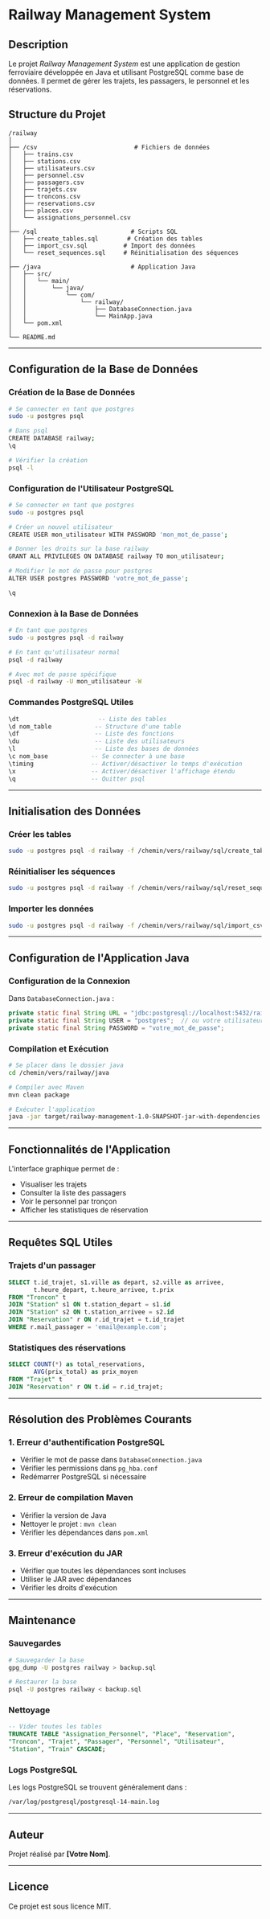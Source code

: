 # Railway Management System

## Description

Le projet *Railway Management System* est une application de gestion ferroviaire développée en Java et utilisant PostgreSQL comme base de données. Il permet de gérer les trajets, les passagers, le personnel et les réservations.

## Structure du Projet

```
/railway
│
├── /csv                           # Fichiers de données
│   ├── trains.csv
│   ├── stations.csv
│   ├── utilisateurs.csv
│   ├── personnel.csv
│   ├── passagers.csv
│   ├── trajets.csv
│   ├── troncons.csv
│   ├── reservations.csv
│   ├── places.csv
│   └── assignations_personnel.csv
│
├── /sql                          # Scripts SQL
│   ├── create_tables.sql        # Création des tables
│   ├── import_csv.sql          # Import des données
│   └── reset_sequences.sql     # Réinitialisation des séquences
│
├── /java                         # Application Java
│   ├── src/
│   │   └── main/
│   │       └── java/
│   │           └── com/
│   │               └── railway/
│   │                   ├── DatabaseConnection.java
│   │                   └── MainApp.java
│   └── pom.xml
│
└── README.md
```

---

## Configuration de la Base de Données

### Création de la Base de Données

```bash
# Se connecter en tant que postgres
sudo -u postgres psql

# Dans psql
CREATE DATABASE railway;
\q

# Vérifier la création
psql -l
```

### Configuration de l'Utilisateur PostgreSQL

```bash
# Se connecter en tant que postgres
sudo -u postgres psql

# Créer un nouvel utilisateur
CREATE USER mon_utilisateur WITH PASSWORD 'mon_mot_de_passe';

# Donner les droits sur la base railway
GRANT ALL PRIVILEGES ON DATABASE railway TO mon_utilisateur;

# Modifier le mot de passe pour postgres
ALTER USER postgres PASSWORD 'votre_mot_de_passe';

\q
```

### Connexion à la Base de Données

```bash
# En tant que postgres
sudo -u postgres psql -d railway

# En tant qu'utilisateur normal
psql -d railway

# Avec mot de passe spécifique
psql -d railway -U mon_utilisateur -W
```

### Commandes PostgreSQL Utiles

```sql
\dt                      -- Liste des tables
\d nom_table            -- Structure d'une table
\df                     -- Liste des fonctions
\du                     -- Liste des utilisateurs
\l                      -- Liste des bases de données
\c nom_base            -- Se connecter à une base
\timing                -- Activer/désactiver le temps d'exécution
\x                     -- Activer/désactiver l'affichage étendu
\q                     -- Quitter psql
```

---

## Initialisation des Données

### Créer les tables

```bash
sudo -u postgres psql -d railway -f /chemin/vers/railway/sql/create_tables.sql
```

### Réinitialiser les séquences

```bash
sudo -u postgres psql -d railway -f /chemin/vers/railway/sql/reset_sequences.sql
```

### Importer les données

```bash
sudo -u postgres psql -d railway -f /chemin/vers/railway/sql/import_csv.sql
```

---

## Configuration de l'Application Java

### Configuration de la Connexion

Dans `DatabaseConnection.java` :

```java
private static final String URL = "jdbc:postgresql://localhost:5432/railway";
private static final String USER = "postgres";  // ou votre utilisateur
private static final String PASSWORD = "votre_mot_de_passe";
```

### Compilation et Exécution

```bash
# Se placer dans le dossier java
cd /chemin/vers/railway/java

# Compiler avec Maven
mvn clean package

# Exécuter l'application
java -jar target/railway-management-1.0-SNAPSHOT-jar-with-dependencies.jar
```

---

## Fonctionnalités de l'Application

L'interface graphique permet de :

- Visualiser les trajets
- Consulter la liste des passagers
- Voir le personnel par tronçon
- Afficher les statistiques de réservation

---

## Requêtes SQL Utiles

### Trajets d'un passager

```sql
SELECT t.id_trajet, s1.ville as depart, s2.ville as arrivee,
       t.heure_depart, t.heure_arrivee, t.prix
FROM "Troncon" t
JOIN "Station" s1 ON t.station_depart = s1.id
JOIN "Station" s2 ON t.station_arrivee = s2.id
JOIN "Reservation" r ON r.id_trajet = t.id_trajet
WHERE r.mail_passager = 'email@example.com';
```

### Statistiques des réservations

```sql
SELECT COUNT(*) as total_reservations,
       AVG(prix_total) as prix_moyen
FROM "Trajet" t
JOIN "Reservation" r ON t.id = r.id_trajet;
```

---

## Résolution des Problèmes Courants

### 1. Erreur d'authentification PostgreSQL

- Vérifier le mot de passe dans `DatabaseConnection.java`
- Vérifier les permissions dans `pg_hba.conf`
- Redémarrer PostgreSQL si nécessaire

### 2. Erreur de compilation Maven

- Vérifier la version de Java
- Nettoyer le projet : `mvn clean`
- Vérifier les dépendances dans `pom.xml`

### 3. Erreur d'exécution du JAR

- Vérifier que toutes les dépendances sont incluses
- Utiliser le JAR avec dépendances
- Vérifier les droits d'exécution

---

## Maintenance

### Sauvegardes

```bash
# Sauvegarder la base
gpg_dump -U postgres railway > backup.sql

# Restaurer la base
psql -U postgres railway < backup.sql
```

### Nettoyage

```sql
-- Vider toutes les tables
TRUNCATE TABLE "Assignation_Personnel", "Place", "Reservation",
"Troncon", "Trajet", "Passager", "Personnel", "Utilisateur",
"Station", "Train" CASCADE;
```

### Logs PostgreSQL

Les logs PostgreSQL se trouvent généralement dans :

```bash
/var/log/postgresql/postgresql-14-main.log
```

---

## Auteur

Projet réalisé par **[Votre Nom]**.

---

## Licence

Ce projet est sous licence MIT.

